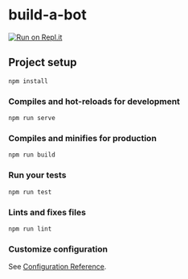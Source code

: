 # build-a-bot

[![Run on Repl.it](https://repl.it/badge/github/cw00dw0rd/robotBuilder)](https://repl.it/github/cw00dw0rd/robotBuilder)

## Project setup
```
npm install
```

### Compiles and hot-reloads for development
```
npm run serve
```

### Compiles and minifies for production
```
npm run build
```

### Run your tests
```
npm run test
```

### Lints and fixes files
```
npm run lint
```

### Customize configuration
See [Configuration Reference](https://cli.vuejs.org/config/).
